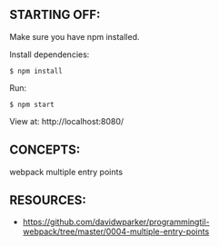 ## STARTING OFF:

Make sure you have npm installed.

Install dependencies:
```
$ npm install
```

Run:
```
$ npm start
```

View at: http://localhost:8080/

## CONCEPTS:

webpack multiple entry points

## RESOURCES:

* https://github.com/davidwparker/programmingtil-webpack/tree/master/0004-multiple-entry-points

